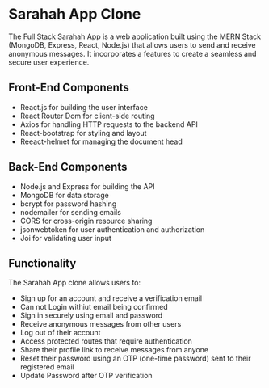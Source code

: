 
# Sarahah App Clone

The Full Stack Sarahah App is a web application built using the MERN Stack (MongoDB, Express, React, Node.js) that allows users to send and receive anonymous messages. It incorporates a features to create a seamless and secure user experience.


## Front-End Components

* React.js for building the user interface
* React Router Dom for client-side routing
* Axios for handling HTTP requests to the backend API
* React-bootstrap for styling and layout
* Reeact-helmet for managing the document head
## Back-End Components

* Node.js and Express for building the API
* MongoDB for data storage
* bcrypt for password hashing
* nodemailer for sending emails
* CORS for cross-origin resource sharing
* jsonwebtoken for user authentication and authorization
* Joi for validating user input
## Functionality

The Sarahah App clone allows users to:

* Sign up for an account and receive a verification email
* Can not Login withiut email being confirmed
* Sign in securely using email and password
* Receive anonymous messages from other users
* Log out of their account
* Access protected routes that require authentication
* Share their profile link to receive messages from anyone
* Reset their password using an OTP (one-time password) sent to their registered email
* Update Password after OTP verification
